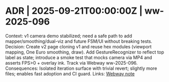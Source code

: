 # ADR | 2025-09-21T00:00:00Z | ww-2025-096

Context: v1 camera demo stabilized; need a safe path to add mapper/smoothing/dual-viz and future FSM/UI without breaking tests.
Decision: Create v2 page cloning v1 and reuse hex modules (viewport mapping, One Euro smoothing, draw). Add GestureRecognizer to reflect top label as state; introduce a smoke test that mocks camera via MP4 and asserts FPS>0 + overlay ink. Track via Webway ww-2025-096.
Consequences: Isolated iteration surface with trivial revert; slightly more files; enables fast adoption and CI guard.
Links: [Webway note](../../../../scaffolds/webway_ww-2025-096_v2_camera_dual_viz.md)

